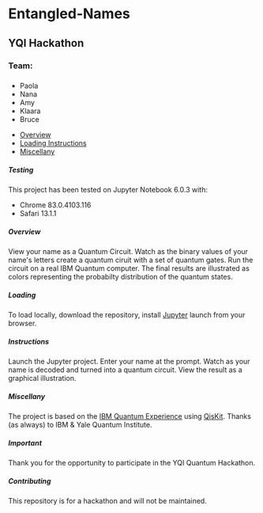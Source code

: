 # Entangled-Names
## YQI Hackathon
### Team:
### 
- Paola
- Nana
- Amy
- Klaara
- Bruce

* [Overview](#overview)
* [Loading Instructions](#loading)
* [Miscellany](#miscellany)

##### Testing
This project has been tested on Jupyter Notebook 6.0.3 with:
* Chrome 83.0.4103.116
* Safari 13.1.1 

##### Overview
View your name as a Quantum Circuit.  Watch as the binary values of your name's letters create a quantum ciruit with a set of quantum gates.  Run the circuit on a real IBM Quantum computer.  The final results are illustrated as colors representing the probabilty distribution of the quantum states.

##### Loading
To load locally, download the repository, install [Jupyter](https://jupyter.org/) launch from your browser.

##### Instructions
Launch the Jupyter project.
Enter your name at the prompt.
Watch as your name is decoded and turned into a quantum circuit.
View the result as a graphical illustration. 

#####  Miscellany
The project is based on the [IBM Quantum Experience](https://quantum-computing.ibm.com/) using [QisKit](https://qiskit.org/).  Thanks (as always) to IBM & Yale Quantum Institute.

#####  Important
Thank you for the opportunity to participate in the YQI Quantum Hackathon. 

#####  Contributing
This repository is for a hackathon and will not be maintained.
